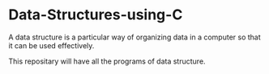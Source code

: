 # Data-Structures-using-C

A data structure is a particular way of organizing data in a computer so that it can be used effectively.

This repositary will have all the programs of data structure.
